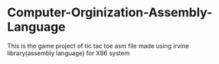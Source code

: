 # Computer-Orginization-Assembly-Language
This is the  game project  of tic tac toe asm file made using irvine library(assembly language) for X86  system 
